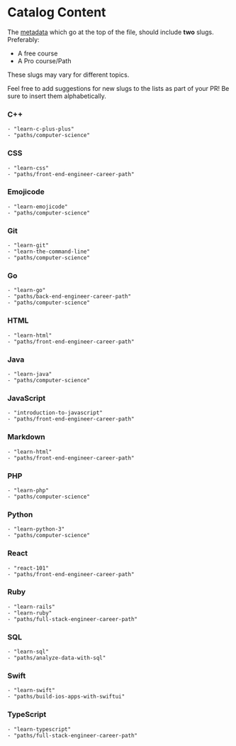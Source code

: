 # Catalog Content

The [metadata](https://github.com/Codecademy/docs/blob/main/documentation/content-standards.md#standards-metadata) which go at the top of the file, should include **two** slugs. Preferably:

- A free course
- A Pro course/Path

These slugs may vary for different topics.

Feel free to add suggestions for new slugs to the lists as part of your PR! Be sure to insert them alphabetically.

### C++

```
- "learn-c-plus-plus"
- "paths/computer-science"
```

### CSS

```
- "learn-css"
- "paths/front-end-engineer-career-path"
```

### Emojicode

```
- "learn-emojicode"
- "paths/computer-science"
```

### Git

```
- "learn-git"
- "learn-the-command-line"
- "paths/computer-science"
```

### Go

```
- "learn-go"
- "paths/back-end-engineer-career-path"
- "paths/computer-science"
```

### HTML

```
- "learn-html"
- "paths/front-end-engineer-career-path"
```

### Java

```
- "learn-java"
- "paths/computer-science"
```

### JavaScript

```
- "introduction-to-javascript"
- "paths/front-end-engineer-career-path"
```

### Markdown

```
- "learn-html"
- "paths/front-end-engineer-career-path"
```

### PHP

```
- "learn-php"
- "paths/computer-science"
```

### Python

```
- "learn-python-3"
- "paths/computer-science"
```

### React

```
- "react-101"
- "paths/front-end-engineer-career-path"
```

### Ruby

```
- "learn-rails"
- "learn-ruby"
- "paths/full-stack-engineer-career-path"
```

### SQL

```
- "learn-sql"
- "paths/analyze-data-with-sql"
```

### Swift

```
- "learn-swift"
- "paths/build-ios-apps-with-swiftui"
```

### TypeScript

```
- "learn-typescript"
- "paths/full-stack-engineer-career-path"
```
